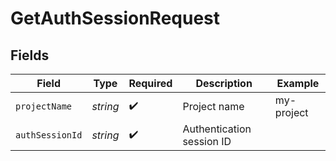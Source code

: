 # GetAuthSessionRequest


## Fields

| Field                     | Type                      | Required                  | Description               | Example                   |
| ------------------------- | ------------------------- | ------------------------- | ------------------------- | ------------------------- |
| `projectName`             | *string*                  | :heavy_check_mark:        | Project name              | my-project                |
| `authSessionId`           | *string*                  | :heavy_check_mark:        | Authentication session ID |                           |